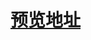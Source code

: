 #  [预览地址](https://591569024.github.io/gantt/%E4%BA%A4%E4%BA%92%E6%80%A7%E7%94%98%E7%89%B9%E5%9B%BE.html)
